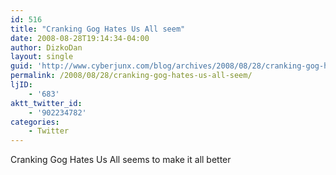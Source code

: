 ```yaml
---
id: 516
title: "Cranking Gog Hates Us All seem"
date: 2008-08-28T19:14:34-04:00
author: DizkoDan
layout: single
guid: 'http://www.cyberjunx.com/blog/archives/2008/08/28/cranking-gog-hates-us-all-seem/'
permalink: /2008/08/28/cranking-gog-hates-us-all-seem/
ljID:
    - '683'
aktt_twitter_id:
    - '902234782'
categories:
    - Twitter
---
```


Cranking Gog Hates Us All seems to make it all better